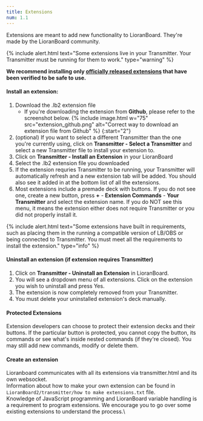 ```yaml
---
title: Extensions
num: 1.1
---
```


Extensions are meant to add new functionality to LioranBoard. They're made by the LioranBoard community.

{% include alert.html text="Some extensions live in your Transmitter. Your Transmitter must be running for them to work." type="warning" %} 

**We recommend installing only [officially released extensions](/extensions) that have been verified to be safe to use.**

#### Install an extension:

1. Download the .lb2 extension file
   - If you're downloading the extension from **Github**, please refer to the screenshot below.
   {% include image.html w="75" src="extension_github.png" alt="Correct way to download an extension file from Github" %}
{:start="2"}
2. (optional) If you want to select a different Transmitter than the one you're currently using, click on **Transmitter - Select a Transmitter** and select a new Transmitter file to install your extension to.
2. Click on **Transmitter - Install an Extension** in your LioranBoard
3. Select the .lb2 extension file you downloaded
4. If the extension requries Transmitter to be running, your Transmitter will automatically refresh and a new extension tab will be added. You should also see it added in at the bottom list of all the extensions.
6. Most extensions include a premade deck with buttons. If you do not see one, create a new button, press **+** - **Extension Commands** - **Your Transmitter** and select the extension name. If you do NOT see this menu, it means the extension either does not require Transmitter or you did not properly install it.

{% include alert.html text="Some extensions have built in requirements, such as placing them in the running a compatible version of LB/OBS or being connected to Transmitter. You must meet all the requirements to install the extension." type="info" %} 

#### Uninstall an extension (if extension requires Transmitter)
1. Click on **Transmitter - Uninstall an Extension** in LioranBoard.
2. You will see a dropdown menu of all extensions. Click on the extension you wish to uninstall and press Yes.
3. The extension is now completely removed from your Transmitter. 
4. You must delete your uninstalled extension's deck manually.

#### Protected Extensions
Extension developers can choose to protect their extension decks and their buttons. If the particular button is protected, you cannot copy the button, its commands or see what's inside nested commands (if they're closed). You may still add new commands, modify or delete them.

#### Create an extension
Lioranboard communicates with all its extensions via transmitter.html and its own websocket.\
Information about how to make your own extension can be found in `LioranBoard2/transmitter/how to make extensions.txt` file.\
Knowledge of JavaScript programming and LioranBoard variable handling is a requirement to program extensions.  We encourage you to go over some existing extensions to understand the process.\